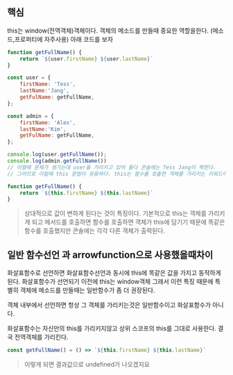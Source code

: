 ## 핵심
this는 window(전역객체)객체이다. 객체의 메소드를 만들때 중요한 역할을한다. (메소드,프로퍼티에 자주사용)
아래 코드를 보자
```js
function getFullName() {
	return `${user.firstName} ${user.lastName}`
}

const user = {
	firstName: 'Tess',
	lastName:'Jang',
	getFulName: getFullName,
};

const admin = {
	firstName: 'Alex',
	lastName:'Kim',
	getFulName: getFullName,
};

console.log(user.getFullName());
console.log(admin.getFullName())
// 이럴때 문제가 생기는데 user을 가리키고 있어 둘다 콘솔에는 Tess Jang이 찍힌다.
// 그러므로 이럴때 this 문법이 유용하다. this는 함수를 호출한 객체를 가리키는 키워드이다.

function getFullName() {
	return `${this.firstName} ${this.lastName}`
}
```
> 상대적으로 값이 변하게 된다는 것이 특징이다.
> 기본적으로 this는 객체를 가리키게 되고 메서드를 호출하면 함수를 호출하면 객체가 this에 담기기 때문에 똑같은 함수를 호출했지만 콘솔에는 각각 다른 객체가 출력된다.

## 일반 함수선언 과 arrowfunction으로 사용했을때차이
화살표함수로 선언하면 화살표함수선언과 동시에 this에 똑같은 값을 가지고 동작하게된다.
화살표함수가 선언되기 이전에 this는 window객체 그래서
이런 특징 때문에 특별히 객체에 메소드를 만들때는 일반함수가 좀 더 권장된다.

객체 내부에서 선언하면 항상 그 객체를 가리키는것은 일반함수이고 화살표함수가 아니다.

화살표함수는 자신만의 this를 가리키지않고 상위 스코프의 this를 그대로 사용한다.
결국 전역객체를 가리킨다. 
```js
const getFullName() = () => `${this.firstName} ${this.lastName}`
```
> 이렇게 되면 결과값으로 undefined가 나오겠지요